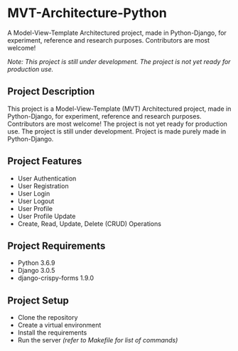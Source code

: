 # MVT-Architecture-Python
A Model-View-Template Architectured project, made in Python-Django, for experiment, reference and research purposes. Contributors are most welcome!

*Note: This project is still under development. The project is not yet ready for production use.*

## Project Description
This project is a Model-View-Template (MVT) Architectured project, made in Python-Django, for experiment, reference and research purposes. Contributors are most welcome! The project is not yet ready for production use. The project is still under development. Project is made purely made in Python-Django.

## Project Features
* User Authentication
* User Registration
* User Login
* User Logout
* User Profile
* User Profile Update
* Create, Read, Update, Delete (CRUD) Operations

## Project Requirements
* Python 3.6.9
* Django 3.0.5
* django-crispy-forms 1.9.0

## Project Setup
* Clone the repository
* Create a virtual environment
* Install the requirements
* Run the server *(refer to Makefile for list of commands)*